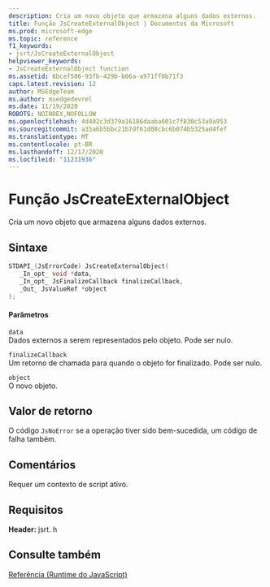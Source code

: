 ```yaml
---
description: Cria um novo objeto que armazena alguns dados externos.
title: Função JsCreateExternalObject | Documentos da Microsoft
ms.prod: microsoft-edge
ms.topic: reference
f1_keywords:
- jsrt/JsCreateExternalObject
helpviewer_keywords:
- JsCreateExternalObject function
ms.assetid: 6bcef506-93fb-429b-b06a-a971ff0b71f3
caps.latest.revision: 12
author: MSEdgeTeam
ms.author: msedgedevrel
ms.date: 11/19/2020
ROBOTS: NOINDEX,NOFOLLOW
ms.openlocfilehash: 4d402c3d379a16186daaba601c7f830c53a9a953
ms.sourcegitcommit: a35a6b5bbc21b7df61d08cbc6b074b5325ad4fef
ms.translationtype: MT
ms.contentlocale: pt-BR
ms.lasthandoff: 12/17/2020
ms.locfileid: "11231936"
---
```

# Função JsCreateExternalObject

Cria um novo objeto que armazena alguns dados externos.
  
## Sintaxe  
  
```cpp  
STDAPI_(JsErrorCode) JsCreateExternalObject(  
   _In_opt_ void *data,  
   _In_opt_ JsFinalizeCallback finalizeCallback,  
   _Out_ JsValueRef *object  
);  
```  
  
#### Parâmetros  
 `data`  
 Dados externos a serem representados pelo objeto. Pode ser nulo.  
  
 `finalizeCallback`  
 Um retorno de chamada para quando o objeto for finalizado. Pode ser nulo.  
  
 `object`  
 O novo objeto.  
  
## Valor de retorno  
 O código `JsNoError` se a operação tiver sido bem-sucedida, um código de falha também.  
  
## Comentários  
 Requer um contexto de script ativo.  
  
## Requisitos  
 **Header:** jsrt. h  
  
## Consulte também  
 [Referência (Runtime do JavaScript)](../chakra-hosting/reference-javascript-runtime.md)
